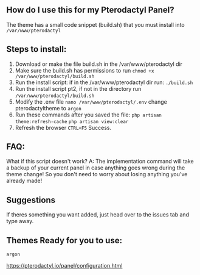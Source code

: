 
## How do I use this for my Pterodactyl Panel?
The theme has a small code snippet (build.sh) that you must install into `/var/www/pterodactyl`

## Steps to install:
1. Download or make the file build.sh in the /var/www/pterodactyl dir
2. Make sure the build.sh has permissions to run `chmod +x /var/www/pterodactyl/build.sh`
3. Run the install script: if in the /var/www/pterodactyl dir run: `./build.sh`
4. Run the install script pt2, if not in the directory run `/var/www/pterodactyl/build.sh`
5. Modify the .env file `nano /var/www/pterodactyl/.env` change pterodactyltheme to `argon`
6. Run these commands after you saved the file: `php artisan theme:refresh-cache` `php artisan view:clear`
7. Refresh the browser `CTRL+F5` Success.
## FAQ:
What if this script doesn't work? A:
The implementation command will take a backup of your current panel in case anything goes wrong during the theme change! So you don't need to worry about losing anything you've already made!



## Suggestions
If theres something you want added, just head over to the issues tab and type away.

## Themes Ready for you to use:
`argon`

https://pterodactyl.io/panel/configuration.html
